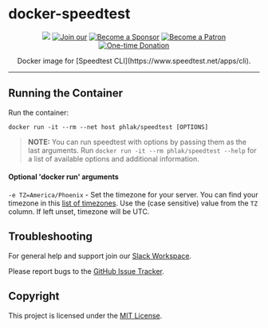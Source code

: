 docker-speedtest
================


<p align="center">
  <a href="http://microbadger.com/#/images/phlak/speedtest" alt="Microbadger"><img src="https://images.microbadger.com/badges/image/phlak/speedtest.svg"></a>
  <a href="https://ln.phlak.net/join-slack"><img src="https://img.shields.io/badge/Join_our-Slack-611f69.svg" alt="Join our"></a>
  <a href="https://github.com/users/PHLAK/sponsorship"><img src="https://img.shields.io/badge/Become_a-Sponsor-cc4195.svg" alt="Become a Sponsor"></a>
  <a href="https://patreon.com/PHLAK"><img src="https://img.shields.io/badge/Become_a-Patron-e7513b.svg" alt="Become a Patron"></a>
  <a href="https://paypal.me/ChrisKankiewicz"><img src="https://img.shields.io/badge/Make_a-Donation-006bb6.svg" alt="One-time Donation"></a>
</p>


<p align="center">
  Docker image for [Speedtest CLI](https://www.speedtest.net/apps/cli).
</p>

---

Running the Container
---------------------

Run the container:

    docker run -it --rm --net host phlak/speedtest [OPTIONS]

> **NOTE:** You can run speedtest with options by passing them as the last
> arguments. Run `docker run -it --rm phlak/speedtest --help` for a list of
> available options and additional information.

#### Optional 'docker run' arguments

`-e TZ=America/Phoenix` - Set the timezone for your server. You can find your timezone in this
                          [list of timezones](https://goo.gl/uy1J6q). Use the (case sensitive)
                          value from the `TZ` column. If left unset, timezone will be UTC.

Troubleshooting
---------------

For general help and support join our [Slack Workspace](https://ln.phlak.net/join-slack).

Please report bugs to the [GitHub Issue Tracker](https://github.com/PHLAK/speedtest/issues).

Copyright
---------

This project is licensed under the [MIT License](https://github.com/PHLAK/speedtest/blob/master/LICENSE).
